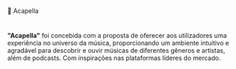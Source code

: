🎵 Acapella
#
<b>"Acapella"</b> foi concebida com a proposta de oferecer aos utilizadores uma experiência no universo da música, proporcionando um ambiente intuitivo e agradável para descobrir e ouvir  músicas de diferentes gêneros e artistas, além de podcasts. Com inspirações nas plataformas líderes do mercado.
